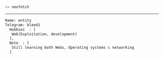 ```bash
>> neofetch
```
--------
```py
Name: entity
Telegram: bleed1
  Hobbies  : [
   Web(Exploitation, development)
  ],
  Note  : [
   Still learning both Webs, Operating systems & networking
  ]
```
